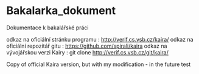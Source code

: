 Bakalarka_dokument
==================

Dokumentace k bakalářské práci

odkaz na oficiální stránku programu : http://verif.cs.vsb.cz/kaira/
odkaz na oficiální repozitář gitu : https://github.com/spirali/kaira
odkaz na vývojářskou verzi Kairy : git clone http://verif.cs.vsb.cz/git/kaira/

Copy of official Kaira version, but with my modification - in the future
test
